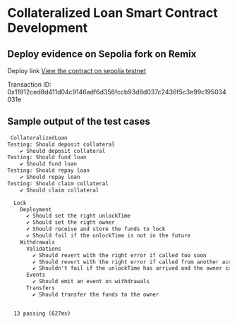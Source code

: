 # Collateralized Loan Smart Contract Development
## Deploy evidence on Sepolia fork on Remix

Deploy link [View the contract on sepolia testnet](https://sepolia.etherscan.io/tx/0x11912ced8d411d04c9146adf6d356fccb93d8d037c2436f5c3e99c195034031e)

Transaction ID: 0x11912ced8d411d04c9146adf6d356fccb93d8d037c2436f5c3e99c195034031e

## Sample output of the test cases 
```cmd
 CollateralizedLoan
Testing: Should deposit collateral
    ✔ Should deposit collateral
Testing: Should fund loan
    ✔ Should fund loan
Testing: Should repay loan
    ✔ Should repay loan
Testing: Should claim collateral
    ✔ Should claim collateral

  Lock
    Deployment
      ✔ Should set the right unlockTime
      ✔ Should set the right owner
      ✔ Should receive and store the funds to lock
      ✔ Should fail if the unlockTime is not in the future
    Withdrawals
      Validations
        ✔ Should revert with the right error if called too soon
        ✔ Should revert with the right error if called from another account
        ✔ Shouldn't fail if the unlockTime has arrived and the owner calls it
      Events
        ✔ Should emit an event on withdrawals
      Transfers
        ✔ Should transfer the funds to the owner


  13 passing (627ms)
```
